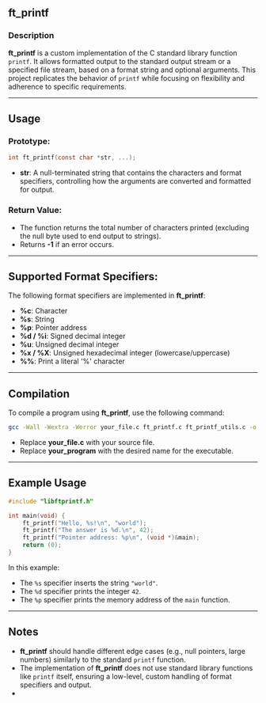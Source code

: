 
## ft_printf

### Description
**ft_printf** is a custom implementation of the C standard library function `printf`. It allows formatted output to the standard output stream or a specified file stream, based on a format string and optional arguments. This project replicates the behavior of `printf` while focusing on flexibility and adherence to specific requirements.

---

## Usage

### Prototype:
```c
int ft_printf(const char *str, ...);
```

- **str**: A null-terminated string that contains the characters and format specifiers, controlling how the arguments are converted and formatted for output.

### Return Value:
- The function returns the total number of characters printed (excluding the null byte used to end output to strings).
- Returns **-1** if an error occurs.

---

## Supported Format Specifiers:
The following format specifiers are implemented in **ft_printf**:

- **%c**: Character
- **%s**: String
- **%p**: Pointer address
- **%d / %i**: Signed decimal integer
- **%u**: Unsigned decimal integer
- **%x / %X**: Unsigned hexadecimal integer (lowercase/uppercase)
- **%%**: Print a literal '%' character

---

## Compilation

To compile a program using **ft_printf**, use the following command:
```bash
gcc -Wall -Wextra -Werror your_file.c ft_printf.c ft_printf_utils.c -o your_program
```

- Replace **your_file.c** with your source file.
- Replace **your_program** with the desired name for the executable.

---

## Example Usage

```c
#include "libftprintf.h"

int main(void) {
    ft_printf("Hello, %s!\n", "world");
    ft_printf("The answer is %d.\n", 42);
    ft_printf("Pointer address: %p\n", (void *)&main);
    return (0);
}
```

In this example:
- The `%s` specifier inserts the string `"world"`.
- The `%d` specifier prints the integer `42`.
- The `%p` specifier prints the memory address of the `main` function.

---

## Notes
- **ft_printf** should handle different edge cases (e.g., null pointers, large numbers) similarly to the standard `printf` function.
- The implementation of **ft_printf** does not use standard library functions like `printf` itself, ensuring a low-level, custom handling of format specifiers and output.
- 
